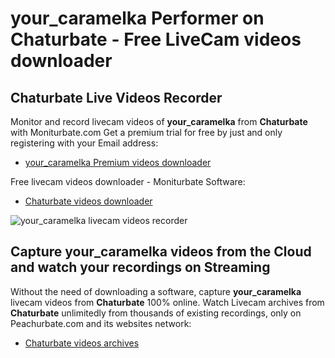 # your_caramelka Performer on Chaturbate - Free LiveCam videos downloader

## Chaturbate Live Videos Recorder

Monitor and record livecam videos of **your_caramelka** from **Chaturbate** with Moniturbate.com
Get a premium trial for free by just and only registering with your Email address:
* [your_caramelka Premium videos downloader](https://moniturbate.com/request-demo-licence-key.html)

Free livecam videos downloader - Moniturbate Software:
* [Chaturbate videos downloader](https://moniturbate.com/moniturbate-download-software.html)

![your_caramelka livecam videos recorder](https://peachurnet.com/templates/moniturbate-software.png)


## Capture your_caramelka videos from the Cloud and watch your recordings on Streaming

Without the need of downloading a software, capture **your_caramelka** livecam videos from **Chaturbate** 100% online.
Watch Livecam archives from **Chaturbate** unlimitedly from thousands of existing recordings, only on Peachurbate.com and its websites network:
* [Chaturbate videos archives](https://peachurnet.com/)